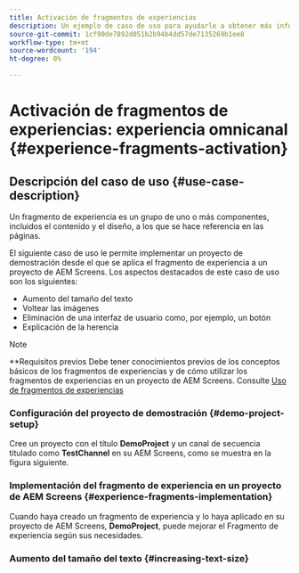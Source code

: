 ```yaml
---
title: Activación de fragmentos de experiencias
description: Un ejemplo de caso de uso para ayudarle a obtener más información sobre la activación de Fragmentos de experiencias en relación con AEM Screens.
source-git-commit: 1cf90de7892d051b2b94b4dd57de7135269b1ee8
workflow-type: tm+mt
source-wordcount: '194'
ht-degree: 0%

---
```



# Activación de fragmentos de experiencias: experiencia omnicanal {#experience-fragments-activation}

## Descripción del caso de uso {#use-case-description}

Un fragmento de experiencia es un grupo de uno o más componentes, incluidos el contenido y el diseño, a los que se hace referencia en las páginas.

El siguiente caso de uso le permite implementar un proyecto de demostración desde el que se aplica el fragmento de experiencia a un proyecto de AEM Screens. Los aspectos destacados de este caso de uso son los siguientes:

* Aumento del tamaño del texto
* Voltear las imágenes
* Eliminación de una interfaz de usuario como, por ejemplo, un botón
* Explicación de la herencia

>[!NOTE]
>**Requisitos previos
>Debe tener conocimientos previos de los conceptos básicos de los fragmentos de experiencias y de cómo utilizar los fragmentos de experiencias en un proyecto de AEM Screens. Consulte [Uso de fragmentos de experiencias](/help/user-guide/experience-fragments-in-screens.md)

### Configuración del proyecto de demostración {#demo-project-setup}

Cree un proyecto con el título **DemoProject** y un canal de secuencia titulado como **TestChannel** en su AEM Screens, como se muestra en la figura siguiente.

### Implementación del fragmento de experiencia en un proyecto de AEM Screens {#experience-fragments-implementation}

Cuando haya creado un fragmento de experiencia y lo haya aplicado en su proyecto de AEM Screens, **DemoProject**, puede mejorar el Fragmento de experiencia según sus necesidades.

### Aumento del tamaño del texto {#increasing-text-size}






